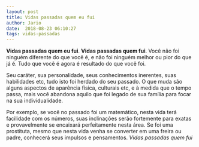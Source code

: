 ```yaml
---
layout: post
title: Vidas passadas quem eu fui
author: Jario
date:  2018-08-23 06:10:27
tags: vidas-passadas
---
```

**Vidas passadas quem eu fui**. **Vidas passadas quem fui**. Você não foi ninguém diferente do que você é, e não foi ninguém melhor ou pior do que já é. Tudo que você é agora é resultado do que você foi.   

Seu caráter, sua personalidade, seus conhecimentos inerentes, suas habilidades etc, tudo isto foi herdado do seu passado. O que muda são alguns aspectos de aparência física, culturais etc, e à medida que o tempo passa, mais você abandona aquilo que foi legado de sua família para focar na sua individualidade.

Por exemplo, se você no passado foi um matemático, nesta vida terá facilidade com os números, suas inclinações serão fortemente para exatas e provavelmente se encaixará perfeitamente nesta área. Se foi uma prostituta, mesmo que nesta vida venha se converter em uma freira ou padre, conhecerá seus impulsos e pensamentos. _Vidas passadas quem fui_

